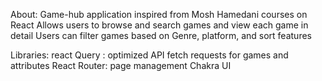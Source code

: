 
About: 
Game-hub application inspired from Mosh Hamedani courses on React
Allows users to browse and search games and view each game in detail 
Users can filter games based on Genre, platform, and sort features


Libraries: 
react Query : optimized API fetch requests for games and attributes
React Router: page management
Chakra UI






